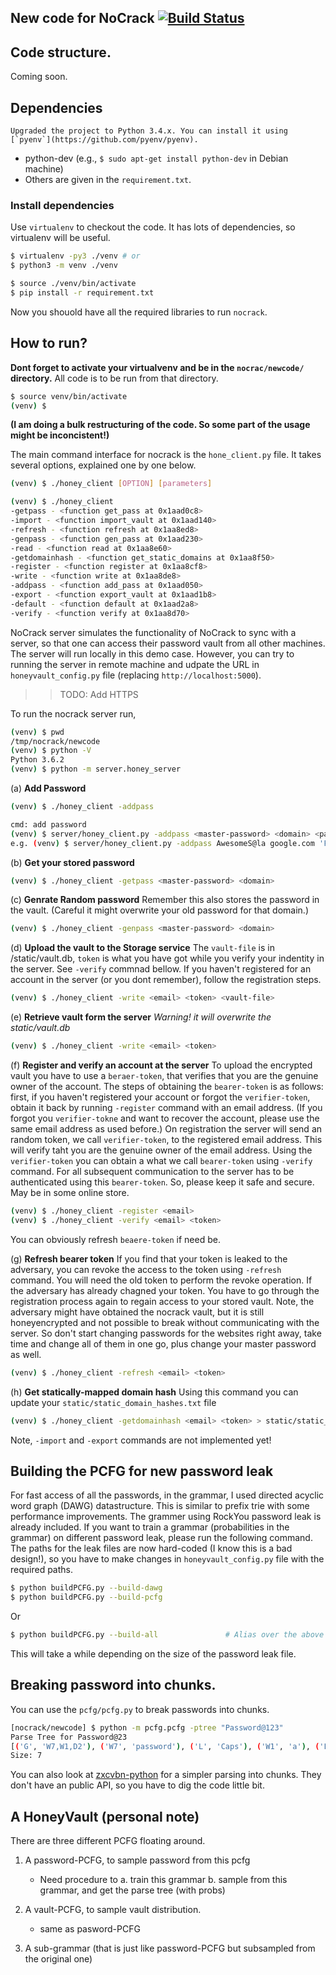 ## New code for NoCrack [![Build Status](https://travis-ci.org/rchatterjee/nocrack.svg?branch=master)](https://travis-ci.org/rchatterjee/nocrack)


## Code structure. 
Coming soon.

## Dependencies  
    Upgraded the project to Python 3.4.x. You can install it using
    [`pyenv`](https://github.com/pyenv/pyenv).
<!-- Tips: for using `json` in python 2.6, try installing 'simplejson'. (I.e., `$ pip install simplejson`) -->
  - python-dev (e.g., `$ sudo apt-get install python-dev` in Debian machine)
  - Others are given in the `requirement.txt`.


### Install dependencies  
Use `virtualenv` to checkout the code. It has lots of dependencies, so
virtualenv will be useful. <!-- Download the package from -->
<!-- https://pypi.python.org/pypi/virtualenv/#downloads, unpack and run  -->
<!-- `python virtualenv-x.xx/virtualenv.py venv` inside `nocrack` directory.   -->
<!-- If you have virtualenv installed then run `virtualenv venv` -->

```bash
$ virtualenv -py3 ./venv # or 
$ python3 -m venv ./venv

$ source ./venv/bin/activate 
$ pip install -r requirement.txt 
``` 

Now you shouold have all the required libraries to run `nocrack`.

## How to run?

**Dont forget to activate your virtualvenv and be in the `nocrac/newcode/` directory.** 
All code is to be run from that directory.
```bash
$ source venv/bin/activate
(venv) $
```

**(I am doing a bulk restructuring of the code. So some part of the usage might be inconcistent!)** 

The main command interface for nocrack is the `hone_client.py` file. 
It takes several options, explained one by one below.

```bash
(venv) $ ./honey_client [OPTION] [parameters]

(venv) $ ./honey_client
-getpass - <function get_pass at 0x1aad0c8>
-import - <function import_vault at 0x1aad140>
-refresh - <function refresh at 0x1aa8ed8>
-genpass - <function gen_pass at 0x1aad230>
-read - <function read at 0x1aa8e60>
-getdomainhash - <function get_static_domains at 0x1aa8f50>
-register - <function register at 0x1aa8cf8>
-write - <function write at 0x1aa8de8>
-addpass - <function add_pass at 0x1aad050>
-export - <function export_vault at 0x1aad1b8>
-default - <function default at 0x1aad2a8>
-verify - <function verify at 0x1aa8d70>
```


NoCrack server simulates the functionality of NoCrack to sync with a server, so that
one can access their password vault from all other machines. The server will run locally
in this demo case. However, you can try to running the server in remote machine and 
udpate the URL in `honeyvault_config.py` file (replacing `http://localhost:5000`).
>> TODO: Add HTTPS

To run the nocrack server run, 
```bash
(venv) $ pwd
/tmp/nocrack/newcode
(venv) $ python -V
Python 3.6.2
(venv) $ python -m server.honey_server
```

(a) __Add Password__ 
```bash
(venv) $ ./honey_client -addpass

cmd: add password
(venv) $ server/honey_client.py -addpass <master-password> <domain> <password>
e.g. (venv) $ server/honey_client.py -addpass AwesomeS@la google.com 'FckingAwesome!'
```

(b) __Get your stored password__
```bash
(venv) $ ./honey_client -getpass <master-password> <domain>
```

(c) __Genrate Random password__
  Remember this also stores the password in the vault. (Careful it might overwrite your old 
  password for that domain.)
  ```bash
  (venv) $ ./honey_client -genpass <master-password> <domain>
  ```

(d) __Upload the vault to the Storage service__
  The `vault-file` is in <base-dir>/static/vault.db, `token` is what you have got while you verify your indentity in
  the server. See `-verify` commnad bellow.
  If you haven't registered for an account in the server (or you dont remember), follow the registration steps.
  ```bash
  (venv) $ ./honey_client -write <email> <token> <vault-file>
  ```

(e) __Retrieve vault form the server__
  _Warning! it will overwrite the static/vault.db_
  ```bash
  (venv) $ ./honey_client -write <email> <token>
  ```
  
(f) __Register and verify an account at the server__
  To upload the encrypted vault you have to use a `beraer-token`, that verifies that you are the genuine owner of the
  account. The steps of obtaining the `bearer-token` is as follows: first, if you haven't registered your account or
  forgot the `verifier-token`, obtain it back by running `-register` command with an email address. (If you forgot 
  you `verifier-tokne` and want to recover the account, please use the same email address as used before.) On registration
  the server will send an random token, we call `verifier-token`, to the registered email address. This will verify taht
  you are the genuine owner of the email address. Using the `verifier-token` you can obtain a what we call `bearer-token` using
  `-verify` command.  For all subsequent communication to the server has to be authenticated using this `bearer-token`.
  So, please keep it safe and secure. May be in some online store.
  
  ```bash 
  (venv) $ ./honey_client -register <email>
  (venv) $ ./honey_client -verify <email> <token>
  ```
  You can obviously refresh `beaere-token` if need be. 

(g) __Refresh bearer token__
  If you find that your token is leaked to the adversary, you can revoke the access to the token using `-refresh` command.
  You will need the old token to perform the revoke operation. If the adversary has already chagned your token. 
  You have to go through the registration process again to regain access to your stored vault. 
  Note, the adversary might have obtained the nocrack vault, but it is still honeyencrypted and not possible to break
  without communicating with the server. So don't start changing passwords for the websites right away, take time and change
  all of them in one go, plus change your master password as well. 
  ```bash
  (venv) $ ./honey_client -refresh <email> <token>
  ```

(h) __Get statically-mapped domain hash__
  Using this command you can update your `static/static_domain_hashes.txt` file 
  ```bash
  (venv) $ ./honey_client -getdomainhash <email> <token> > static/static_domain_hashses.txt
  ```

Note, `-import` and `-export` commands are not implemented yet!



## Building the PCFG for new password leak
  For fast access of all the passwords, in the grammar, I used directed acyclic word graph (DAWG) datastructure. This is similar
  to prefix trie with some performance improvements. The grammer using RockYou password leak is already included. If you want to train
  a grammar (probabilities in the grammar) on different password leak, please run the following command. The paths for the leak files
  are now hard-coded (I know this is a bad design!), so you have to make changes in `honeyvault_config.py` file with the required paths.

```bash
$ python buildPCFG.py --build-dawg
$ python buildPCFG.py --build-pcfg
```
Or
```bash
$ python buildPCFG.py --build-all               # Alias over the above commands. Preferable :P. 
```
  This will take a while depending on the size of the password leak file. 

## Breaking password into chunks.
You can use the `pcfg/pcfg.py` to break passwords into chunks. 
```bash
[nocrack/newcode] $ python -m pcfg.pcfg -ptree "Password@123"
Parse Tree for Password@23
[('G', 'W7,W1,D2'), ('W7', 'password'), ('L', 'Caps'), ('W1', 'a'), ('L', 'l33t'), ('L_a', '@'), ('D2', '23')]
Size: 7
```

You can also look at [zxcvbn-python](https://github.com/dwolfhub/zxcvbn-python)
for a simpler parsing into chunks. They don't have an public API, so you have to
dig the code little bit. 





## A HoneyVault (personal note)
There are three different PCFG floating around.
1. A password-PCFG, to sample password from this pcfg
   - Need procedure to
   a. train this grammar
   b. sample from this grammar, and get the parse tree (with probs)

2. A vault-PCFG, to sample vault distribution. 
   - same as pasword-PCFG
   
3. A sub-grammar (that is just like password-PCFG but subsampled from the original one) 



